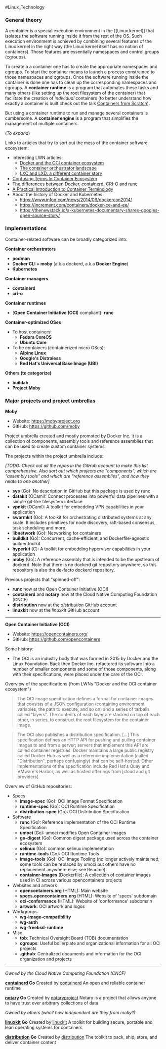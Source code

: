 #Linux_Technology

### General theory

A container is a special execution environment in the [[Linux kernel]] that isolates the software running inside it from the rest of the OS. Such execution environment is achieved by combining several features of the Linux kernel in the right way (the Linux kernel itself has no notion of containers). Those features are essentially namespaces and control groups (cgroups).

To create a a container one has to create the appropriate namespaces and cgroups. To start the container means to launch a process constrained to those namespaces and cgroups. Once the software running inside the container is done one has to clean up the corresponding namespaces and cgroups. A **container runtime** is a program that automates these tasks and many others (like setting up the root filesystem of the container) that facilitate the creation of *individual* containers (to better understand how exactly a container is built check out the talk [Containers from Scratch](https://www.youtube.com/watch?v=wyqoi52k5jM)).

But using a container runtime to run and manage several containers is cumbersome. A **container engine** is a program that simplifies the management of multiple containers.

(_To expand_)

Links to articles that try to sort out the mess of the container software ecosystem:

- Interesting LWN articles:
	- [Docker and the OCI container ecosystem](https://lwn.net/Articles/902049/)
	- [The container orchestrator landscape](https://lwn.net/Articles/905164/)
	- [LXC and LXD: a different container story](https://lwn.net/Articles/907613/)
- [Confusing Terms In Container Ecosystem](https://nikhilsoni.me/2019/04/05/confusing-terms-in-container-ecosystem/)
- [The differences between Docker, containerd, CRI-O and runc](https://www.tutorialworks.com/difference-docker-containerd-runc-crio-oci/)
- [A Practical Introduction to Container Terminology](https://developers.redhat.com/blog/2018/02/22/container-terminology-practical-introduction)
- About the history of Docker and Kubernetes:
	- https://www.infoq.com/news/2014/06/dockercon2014/
	- https://increment.com/containers/docker-ce-and-ee/
	- https://thenewstack.io/a-kubernetes-documentary-shares-googles-open-source-story/

### Implementations

Container-related software can be broadly categorized into:

**Container orchestrators**

* **podman**
* **Docker CLI + moby** (a.k.a dockerd, a.k.a **Docker Engine**)
* **Kubernetes**

**Container managers**

- **containerd**
- **cri-o**

**Container runtimes**

- (**Open Container Initiative (OCI)** compliant): **runc**

**Container-optimized OSes**

  * To host containers:
    * **Fedora CoreOS**
    * **Ubuntu Core**
  * To be containers (containerized micro OSes):
    * **Alpine Linux**
    * **Google's Distroless**
    * **Red Hat's Universal Base Image (UBI)**

**Others (to categorize)**

- **buildah**
- **Project Moby**

### Major projects and project umbrellas

**Moby**

- Website: https://mobyproject.org
- GitHub: https://github.com/moby

Project umbrella created and mostly promoted by Docker Inc. It is a collection of components, assembly tools and reference assemblies that can be used to create custom container systems.

The projects within the project umbrella include:

_\[TODO: Check out all the repos in the GitHub account to make this list comprehensive. Also sort out which projects are "components", which are "assembly tools" and which are "reference assemblies", and how they relate to one another]_

- **sys** (Go): No description in GitHub but this package is used by runc
- **datakit** (OCaml): Connect processes into powerful data pipelines with a simple git-like filesystem interface
- **vpnkit** (OCaml): A toolkit for embedding VPN capabilities in your application
- **swarmkit** (Go): A toolkit for orchestrating distributed systems at any scale. It includes primitives for node discovery, raft-based consensus, task scheduling and more.
- **libnetwork** (Go): Networking for containers
- **buildkit** (Go): Concurrent, cache-efficient, and Dockerfile-agnostic builder toolkit
- **hyperkit** (C): A toolkit for embedding hypervisor capabilities in your application
- **moby** (Go): A reference assembly that is intended to be the upstream of dockerd. Note that there is no dockerd git repository anywhere, so this repository is also the de-facto dockerd repository.

Previous projects that "spinned-off":

- **runc** now at the Open Container Initiative (OCI)
- **containerd** and **notary** now at the Cloud Native Computing Foundation (CNCF)
- **distribution** now at the _distribution_ GitHub account
- **linuxkit** now at the _linuxkit_ GitHub account

---

**Open Container Initiative (OCI)**

- Website: https://opencontainers.org/
- GitHub: https://github.com/opencontainers

Some history:

- The OCI is an industry body that was formed in 2015 by Docker and the Linux Foundation. Back then Docker Inc. refactored its software into a number of smaller components and some of those components, along with their specifications, were placed under the care of the OCI.

Overview of the specifications (from LWNs "Docker and the OCI container ecosystem")

> The OCI image specification defines a format for container images that consists of a JSON configuration (containing environment variables, the path to execute, and so on) and a series of tarballs called "layers". The contents of each layer are stacked on top of each other, in series, to construct the root filesystem for the container image.

> The OCI also publishes a distribution specification. \[...] This specification defines an HTTP API for pushing and pulling container images to and from a server; servers that implement this API are called container registries. Docker maintains a large public registry called Docker Hub as well as a reference implementation (called "Distribution", perhaps confusingly) that can be self-hosted. Other implementations of the specification include Red Hat's Quay and VMware's Harbor, as well as hosted offerings from \[cloud and git providers].



Overview of GitHub repositories:

- Specs
	- **image-spec** (Go): OCI Image Format Specification
	- **runtime-spec** (Go): OCI Runtime Specification
	- **distribution-spec** (Go): OCI Distribution Specification
- Software
	- **runc** (Go): Reference implementation of the OCI Runtime Specification
	- **umoci** (Go): umoci modifies Open Container images
	- **go-digest** (Go): Common digest package used across the container ecosystem
	- **selinux** (Go): common selinux implementation
	- **runtime-tools** (Go): OCI Runtime Tools
	- **image-tools** (Go): OCI Image Tooling (no longer actively maintained; some tools can be replaced by umoci but others have no replacement anywhere else; see Readme)
	- **container-images** (Dockerfile): A collection of container images used in CI across various opencontainers projects
- Websites and artwork
	- **opencontainers.org** (HTML): Main website
	- **specs.opencontainers.org** (HTML): Website of 'specs' subdomain
	- **oci-conformance** (HTML): Website of 'conformance' subdomain
	- **artwork**: OCI artwork and logos
- Workgroups
	- **wg-image-compatibility**
	- **wg-auth**
	- **wg-freebsd-runtime**
- Misc
	- **tob**: Technical Oversight Board (TOB) documentation
	- **cgroups**: Useful boilerplate and organizational information for all OCI projects
	- **.github**: Centralized documents and information for the OCI organization and projects


---

_Owned by the Cloud Native Computing Foundation (CNCF)_

**[containerd](https://github.com/containerd/containerd) Go** Created by [containerd](https://github.com/containerd)
An open and reliable container runtime

**[notary](https://github.com/notaryproject/notary) Go** Created by [notaryproject](https://github.com/notaryproject)
Notary is a project that allows anyone to have trust over arbitrary collections of data

_Owned by others (who? how independent are they from moby?)_

**[linuxkit](https://github.com/linuxkit/linuxkit) Go** Created by [linuxkit](https://github.com/linuxkit)
A toolkit for building secure, portable and lean operating systems for containers

**[distribution](https://github.com/distribution/distribution) Go** Created by [distribution](https://github.com/distribution)
The toolkit to pack, ship, store, and deliver container content